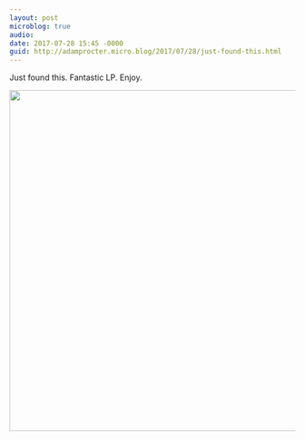 ```yaml
---
layout: post
microblog: true
audio: 
date: 2017-07-28 15:45 -0000
guid: http://adamprocter.micro.blog/2017/07/28/just-found-this.html
---
```

Just found this. Fantastic LP. Enjoy.

<img src="http://discursive.adamprocter.co.uk/uploads/2017/00029da919.jpg" width="600" height="600" />
